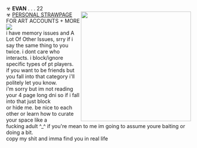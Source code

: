 ☣ **EVAN** . . .  22 <br/> <img align="right" height="300" src="https://i.imgur.com/4u2l0zH.png" />
☣ [PERSONAL STRAWPAGE](https://w0lf.straw.page) FOR ART ACCOUNTS + MORE  <br/> 
<img src="https://gifcity.carrd.co/assets/images/gallery39/59e6c9a7.gif?v=47652796"> 
</a>
<br/>
i have memory issues and A Lot Of Other Issues, srry if i say the same thing to you
<br/> twice. i dont care who interacts. i block/ignore specific types of pt players.
<br/> if you want to be friends but you fall into that category i'll politely let you know. 
<br/> i'm  sorry but im not reading your 4 page long dni so if i fall into that just block 
<br/> or hide me. be nice to each other or learn how to curate your space like a 
<br/> fucking adult ^_^ if you're mean to me im going to assume youre baiting or doing 
a bit. <br/> copy my shit and imma find you in real life 
